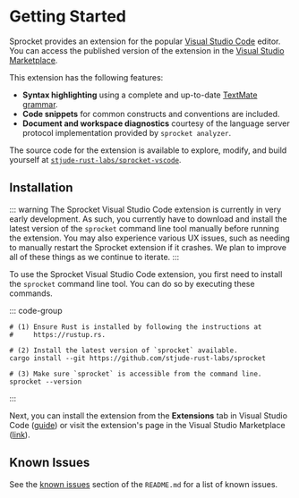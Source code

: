 # Getting Started

Sprocket provides an extension for the popular [Visual Studio
Code](https://code.visualstudio.com/) editor. You can access the published
version of the extension in the [Visual Studio
Marketplace](https://marketplace.visualstudio.com/items?itemName=stjude-rust-labs.sprocket-vscode).

This extension has the following features:

* **Syntax highlighting** using a complete and up-to-date [TextMate grammar].
* **Code snippets** for common constructs and conventions are included.
* **Document and workspace diagnostics** courtesy of the language server
  protocol implementation provided by `sprocket analyzer`.

The source code for the extension is available to explore, modify, and build
yourself at
[`stjude-rust-labs/sprocket-vscode`](https://github.com/stjude-rust-labs/sprocket-vscode).

## Installation

::: warning
The Sprocket Visual Studio Code extension is currently in very early
development. As such, you currently have to download and install the latest
version of the `sprocket` command line tool manually before running the
extension. You may also experience various UX issues, such as needing to
manually restart the Sprocket extension if it crashes. We plan to improve all of
these things as we continue to iterate.
:::

To use the Sprocket Visual Studio Code extension, you first need to install the
`sprocket` command line tool. You can do so by executing these commands.

::: code-group

```shell
# (1) Ensure Rust is installed by following the instructions at
#     https://rustup.rs.

# (2) Install the latest version of `sprocket` available.
cargo install --git https://github.com/stjude-rust-labs/sprocket

# (3) Make sure `sprocket` is accessible from the command line.
sprocket --version
```

:::

Next, you can install the extension from the **Extensions** tab in Visual Studio
Code ([guide](https://code.visualstudio.com/docs/editor/extension-marketplace))
or visit the extension's page in the Visual Studio Marketplace
([link](https://marketplace.visualstudio.com/items?itemName=stjude-rust-labs.sprocket-vscode)).

## Known Issues

See the [known
issues](https://github.com/stjude-rust-labs/sprocket-vscode?tab=readme-ov-file#known-issues)
section of the `README.md` for a list of known issues.

[TextMate grammar]: https://macromates.com/manual/en/language_grammars
